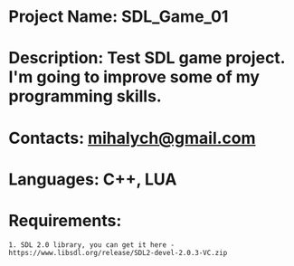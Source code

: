 # Project Name: SDL_Game_01
# Description: Test SDL game project. I'm going to improve some of my programming skills.
# Contacts: mihalych@gmail.com
# Languages: C++, LUA
# Requirements: 
	1. SDL 2.0 library, you can get it here - https://www.libsdl.org/release/SDL2-devel-2.0.3-VC.zip 

